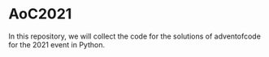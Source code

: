 # AoC2021

In this repository, we will collect the code for the solutions of adventofcode for the 2021 event in Python.

